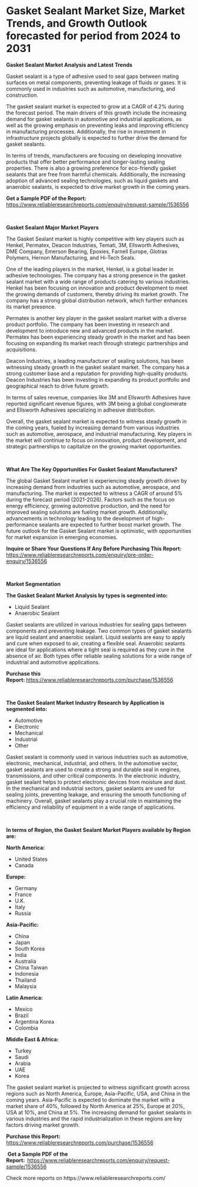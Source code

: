 <p><h1>Gasket Sealant Market Size, Market Trends, and Growth Outlook forecasted for period from 2024 to 2031</h1></p><p><strong>Gasket Sealant Market Analysis and Latest Trends</strong></p>
<p><p>Gasket sealant is a type of adhesive used to seal gaps between mating surfaces on metal components, preventing leakage of fluids or gases. It is commonly used in industries such as automotive, manufacturing, and construction.</p><p>The gasket sealant market is expected to grow at a CAGR of 4.2% during the forecast period. The main drivers of this growth include the increasing demand for gasket sealants in automotive and industrial applications, as well as the growing emphasis on preventing leaks and improving efficiency in manufacturing processes. Additionally, the rise in investment in infrastructure projects globally is expected to further drive the demand for gasket sealants.</p><p>In terms of trends, manufacturers are focusing on developing innovative products that offer better performance and longer-lasting sealing properties. There is also a growing preference for eco-friendly gasket sealants that are free from harmful chemicals. Additionally, the increasing adoption of advanced sealing technologies, such as liquid gaskets and anaerobic sealants, is expected to drive market growth in the coming years.</p></p>
<p><strong>Get a Sample PDF of the Report:&nbsp;</strong> <a href="https://www.reliableresearchreports.com/enquiry/request-sample/1536556">https://www.reliableresearchreports.com/enquiry/request-sample/1536556</a></p>
<p>&nbsp;</p>
<p><strong>Gasket Sealant Major Market Players</strong></p>
<p><p>The Gasket Sealant market is highly competitive with key players such as Henkel, Permatex, Deacon Industries, Temati, 3M, Ellsworth Adhesives, DME Company, Emerson Bearing, Epoxies, Farnell Europe, Glotrax Polymers, Hernon Manufacturing, and Hi-Tech Seals. </p><p>One of the leading players in the market, Henkel, is a global leader in adhesive technologies. The company has a strong presence in the gasket sealant market with a wide range of products catering to various industries. Henkel has been focusing on innovation and product development to meet the growing demands of customers, thereby driving its market growth. The company has a strong global distribution network, which further enhances its market presence.</p><p>Permatex is another key player in the gasket sealant market with a diverse product portfolio. The company has been investing in research and development to introduce new and advanced products in the market. Permatex has been experiencing steady growth in the market and has been focusing on expanding its market reach through strategic partnerships and acquisitions.</p><p>Deacon Industries, a leading manufacturer of sealing solutions, has been witnessing steady growth in the gasket sealant market. The company has a strong customer base and a reputation for providing high-quality products. Deacon Industries has been investing in expanding its product portfolio and geographical reach to drive future growth.</p><p>In terms of sales revenue, companies like 3M and Ellsworth Adhesives have reported significant revenue figures, with 3M being a global conglomerate and Ellsworth Adhesives specializing in adhesive distribution.</p><p>Overall, the gasket sealant market is expected to witness steady growth in the coming years, fueled by increasing demand from various industries such as automotive, aerospace, and industrial manufacturing. Key players in the market will continue to focus on innovation, product development, and strategic partnerships to capitalize on the growing market opportunities.</p></p>
<p>&nbsp;</p>
<p><strong>What Are The Key Opportunities For Gasket Sealant Manufacturers?</strong></p>
<p><p>The global Gasket Sealant market is experiencing steady growth driven by increasing demand from industries such as automotive, aerospace, and manufacturing. The market is expected to witness a CAGR of around 5% during the forecast period (2021-2026). Factors such as the focus on energy efficiency, growing automotive production, and the need for improved sealing solutions are fueling market growth. Additionally, advancements in technology leading to the development of high-performance sealants are expected to further boost market growth. The future outlook for the Gasket Sealant market is optimistic, with opportunities for market expansion in emerging economies.</p></p>
<p><strong>Inquire or Share Your Questions If Any Before Purchasing This Report:</strong> <a href="https://www.reliableresearchreports.com/enquiry/pre-order-enquiry/1536556">https://www.reliableresearchreports.com/enquiry/pre-order-enquiry/1536556</a></p>
<p>&nbsp;</p>
<p><strong>Market Segmentation</strong></p>
<p><strong>The Gasket Sealant Market Analysis by types is segmented into:</strong></p>
<p><ul><li>Liquid Sealant</li><li>Anaerobic Sealant</li></ul></p>
<p><p>Gasket sealants are utilized in various industries for sealing gaps between components and preventing leakage. Two common types of gasket sealants are liquid sealant and anaerobic sealant. Liquid sealants are easy to apply and cure when exposed to air, creating a flexible seal. Anaerobic sealants are ideal for applications where a tight seal is required as they cure in the absence of air. Both types offer reliable sealing solutions for a wide range of industrial and automotive applications.</p></p>
<p><strong>Purchase this Report:&nbsp;</strong><a href="https://www.reliableresearchreports.com/purchase/1536556">https://www.reliableresearchreports.com/purchase/1536556</a></p>
<p>&nbsp;</p>
<p><strong>The Gasket Sealant Market Industry Research by Application is segmented into:</strong></p>
<p><ul><li>Automotive</li><li>Electronic</li><li>Mechanical</li><li>Industrial</li><li>Other</li></ul></p>
<p><p>Gasket sealant is commonly used in various industries such as automotive, electronic, mechanical, industrial, and others. In the automotive sector, gasket sealants are used to create a strong and durable seal in engines, transmissions, and other critical components. In the electronic industry, gasket sealant helps to protect electronic devices from moisture and dust. In the mechanical and industrial sectors, gasket sealants are used for sealing joints, preventing leakage, and ensuring the smooth functioning of machinery. Overall, gasket sealants play a crucial role in maintaining the efficiency and reliability of equipment in a wide range of applications.</p></p>
<p>&nbsp;</p>
<p><strong>In terms of Region, the Gasket Sealant Market Players available by Region are:</strong></p>
<p>
    <p> <strong> North America: </strong>
        <ul>
            <li>United States</li>
            <li>Canada</li>
        </ul>
        </p> 
    <p> <strong> Europe: </strong>
        <ul>
            <li>Germany</li>
            <li>France</li>
            <li>U.K.</li>
            <li>Italy</li>
            <li>Russia</li>
        </ul>
        </p> 
    <p> <strong> Asia-Pacific: </strong>
        <ul>
            <li>China</li>
            <li>Japan</li>
            <li>South Korea</li>
            <li>India</li>
            <li>Australia</li>
            <li>China Taiwan</li>
            <li>Indonesia</li>
            <li>Thailand</li>
            <li>Malaysia</li>
        </ul>
        </p> 
    <p> <strong> Latin America: </strong>
        <ul>
            <li>Mexico</li>
            <li>Brazil</li>
            <li>Argentina Korea</li>
            <li>Colombia</li>
        </ul>
        </p> 
    <p> <strong> Middle East & Africa: </strong>
        <ul>
            <li>Turkey</li>
            <li>Saudi</li>
            <li>Arabia</li>
            <li>UAE</li>
            <li>Korea</li>
        </ul>
    </p>
    </p>
<p><p>The gasket sealant market is projected to witness significant growth across regions such as North America, Europe, Asia-Pacific, USA, and China in the coming years. Asia-Pacific is expected to dominate the market with a market share of 40%, followed by North America at 25%, Europe at 20%, USA at 10%, and China at 5%. The increasing demand for gasket sealants in various industries and the rapid industrialization in these regions are key factors driving market growth.</p></p>
<p><strong>Purchase this Report: </strong><a href="https://www.reliableresearchreports.com/purchase/1536556">https://www.reliableresearchreports.com/purchase/1536556</a></p>
<p>&nbsp;<strong>Get a Sample PDF of the Report:&nbsp;&nbsp;</strong><a href="https://www.reliableresearchreports.com/enquiry/request-sample/1536556">https://www.reliableresearchreports.com/enquiry/request-sample/1536556</a></p>
<p><strong></strong></p>
<p>Check more reports on https://www.reliableresearchreports.com/</p>